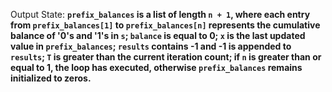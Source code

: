Output State: **`prefix_balances` is a list of length `n + 1`, where each entry from `prefix_balances[1]` to `prefix_balances[n]` represents the cumulative balance of '0's and '1's in `s`; `balance` is equal to 0; `x` is the last updated value in `prefix_balances`; `results` contains -1 and -1 is appended to `results`; `T` is greater than the current iteration count; if `n` is greater than or equal to 1, the loop has executed, otherwise `prefix_balances` remains initialized to zeros.**